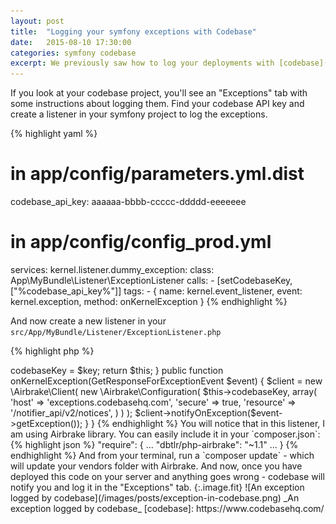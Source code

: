```yaml
---
layout: post
title:  "Logging your symfony exceptions with Codebase"
date:   2015-08-10 17:30:00
categories: symfony codebase
excerpt: We previously saw how to log your deployments with [codebase](https://www.codebasehq.com/), I am now going to show you how to log the exceptions from a symfony project (2.3+) in your codebase!
---
```


If you look at your codebase project, you'll see an "Exceptions" tab with some instructions about logging them. Find your codebase API key and create a listener in your symfony project to log the exceptions.

{% highlight yaml %}
# in app/config/parameters.yml.dist

codebase_api_key:   aaaaaa-bbbb-ccccc-ddddd-eeeeeee

# in app/config/config_prod.yml
services:
    kernel.listener.dummy_exception:
        class: App\MyBundle\Listener\ExceptionListener
        calls:
            - [setCodebaseKey, ["%codebase_api_key%"]]
        tags:
            - { name: kernel.event_listener, event: kernel.exception, method: onKernelException }
{% endhighlight %}

And now create a new listener in your `src/App/MyBundle/Listener/ExceptionListener.php`

{% highlight php %}
<?php

namespace App\MyBundle\Listener;

use Symfony\Component\HttpKernel\Event\GetResponseForExceptionEvent;
use Symfony\Component\HttpFoundation\Response;
use Symfony\Component\HttpKernel\Exception\HttpExceptionInterface;

class ExceptionListener
{
    protected $codebaseKey  = null;

    /**
     * API Key provided by Codebase
     *
     * @param string
     *
     * @return ExceptionListener
     */
    public function setCodebaseKey($key)
    {
        $this->codebaseKey = $key;

        return $this;
    }

    public function onKernelException(GetResponseForExceptionEvent $event)
    {
        $client = new \Airbrake\Client(
            new \Airbrake\Configuration(
                $this->codebaseKey,
                array(
                    'host'      => 'exceptions.codebasehq.com',
                    'secure'    => true,
                    'resource'  => '/notifier_api/v2/notices',
                )
            )
        );
        $client->notifyOnException($event->getException());
    }
}
{% endhighlight %}

You will notice that in this listener, I am using Airbrake library. You can easily include it in your `composer.json`:

{% highlight json %}
"require": {
    ...
    "dbtlr/php-airbrake": "~1.1"
    ...
}
{% endhighlight %}

And from your terminal, run a `composer update` - which will update your vendors folder with Airbrake.

And now, once you have deployed this code on your server and anything goes wrong - codebase will notify you and log it in the "Exceptions" tab.

{:.image.fit}
![An exception logged by codebase](/images/posts/exception-in-codebase.png)
_An exception logged by codebase_

[codebase]: https://www.codebasehq.com/
